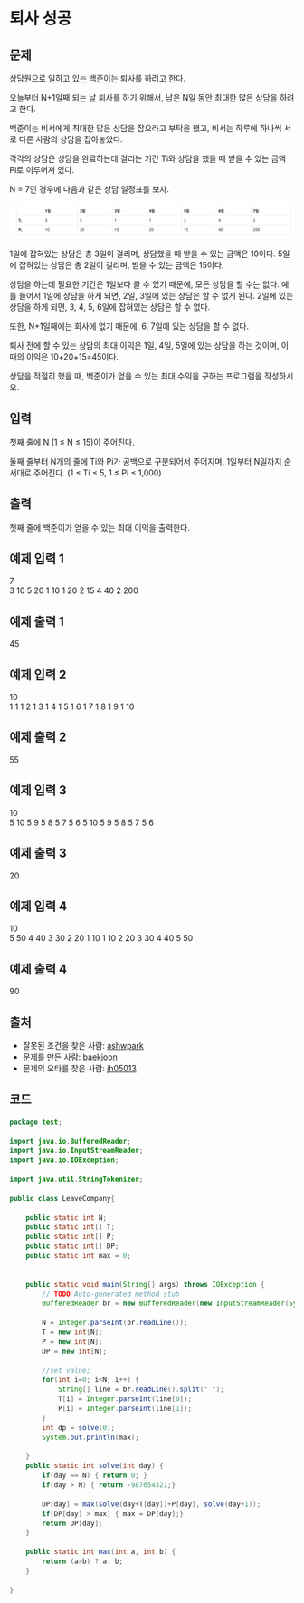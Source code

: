 # 퇴사 성공

## 문제

상담원으로 일하고 있는 백준이는 퇴사를 하려고 한다.

오늘부터 N+1일째 되는 날 퇴사를 하기 위해서, 남은 N일 동안 최대한 많은 상담을 하려고 한다.

백준이는 비서에게 최대한 많은 상담을 잡으라고 부탁을 했고, 비서는 하루에 하나씩 서로 다른 사람의 상담을 잡아놓았다.

각각의 상담은 상담을 완료하는데 걸리는 기간 Ti와 상담을 했을 때 받을 수 있는 금액 Pi로 이루어져 있다.

N = 7인 경우에 다음과 같은 상담 일정표를 보자.

![leave-company](leave-company.png)

1일에 잡혀있는 상담은 총 3일이 걸리며, 상담했을 때 받을 수 있는 금액은 10이다. 5일에 잡혀있는 상담은 총 2일이 걸리며, 받을 수 있는 금액은 15이다.

상담을 하는데 필요한 기간은 1일보다 클 수 있기 때문에, 모든 상담을 할 수는 없다. 예를 들어서 1일에 상담을 하게 되면, 2일, 3일에 있는 상담은 할 수 없게 된다. 2일에 있는 상담을 하게 되면, 3, 4, 5, 6일에 잡혀있는 상담은 할 수 없다.

또한, N+1일째에는 회사에 없기 때문에, 6, 7일에 있는 상담을 할 수 없다.

퇴사 전에 할 수 있는 상담의 최대 이익은 1일, 4일, 5일에 있는 상담을 하는 것이며, 이때의 이익은 10+20+15=45이다.

상담을 적절히 했을 때, 백준이가 얻을 수 있는 최대 수익을 구하는 프로그램을 작성하시오.

## 입력

첫째 줄에 N (1 ≤ N ≤ 15)이 주어진다.

둘째 줄부터 N개의 줄에 Ti와 Pi가 공백으로 구분되어서 주어지며, 1일부터 N일까지 순서대로 주어진다. (1 ≤ Ti ≤ 5, 1 ≤ Pi ≤ 1,000)

## 출력

첫째 줄에 백준이가 얻을 수 있는 최대 이익을 출력한다.

## 예제 입력 1

7  
3 10
5 20
1 10
1 20
2 15
4 40
2 200

## 예제 출력 1

45

## 예제 입력 2

10  
1 1
1 2
1 3
1 4
1 5
1 6
1 7
1 8
1 9
1 10

## 예제 출력 2

55

## 예제 입력 3

10  
5 10
5 9
5 8
5 7
5 6
5 10
5 9
5 8
5 7
5 6

## 예제 출력 3

20

## 예제 입력 4

10  
5 50
4 40
3 30
2 20
1 10
1 10
2 20
3 30
4 40
5 50

## 예제 출력 4

90

## 출처

- 잘못된 조건을 찾은 사람: [ashwpark](https://www.acmicpc.net/user/ashwpark)
- 문제를 만든 사람: [baekjoon](https://www.acmicpc.net/user/baekjoon)
- 문제의 오타를 찾은 사람: [jh05013](https://www.acmicpc.net/user/jh05013)

## 코드

```java
package test;

import java.io.BufferedReader;
import java.io.InputStreamReader;
import java.io.IOException;

import java.util.StringTokenizer;

public class LeaveCompany{

	public static int N;
	public static int[] T;
	public static int[] P;
	public static int[] DP;
	public static int max = 0;


	public static void main(String[] args) throws IOException {
		// TODO Auto-generated method stub
		BufferedReader br = new BufferedReader(new InputStreamReader(System.in));

		N = Integer.parseInt(br.readLine());
		T = new int[N];
		P = new int[N];
		DP = new int[N];

		//set value;
		for(int i=0; i<N; i++) {
			String[] line = br.readLine().split(" ");
			T[i] = Integer.parseInt(line[0]);
			P[i] = Integer.parseInt(line[1]);
		}
		int dp = solve(0);
		System.out.println(max);

	}
	public static int solve(int day) {
		if(day == N) { return 0; }
		if(day > N) { return -987654321;}

		DP[day] = max(solve(day+T[day])+P[day], solve(day+1));
		if(DP[day] > max) { max = DP[day];}
		return DP[day];
	}

	public static int max(int a, int b) {
		return (a>b) ? a: b;
	}

}

```

